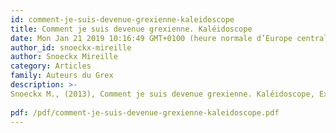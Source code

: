 ```yaml
---
id: comment-je-suis-devenue-grexienne-kaleidoscope
title: Comment je suis devenue grexienne. Kaléidoscope
date: Mon Jan 21 2019 10:16:49 GMT+0100 (heure normale d’Europe centrale)
author_id: snoeckx-mireille
author: Snoeckx Mireille
category: Articles
family: Auteurs du Grex
description: >-
Snoeckx M., (2013), Comment je suis devenue grexienne. Kaléidoscope, Expliciter n° 100, p.138-148.
 
pdf: /pdf/comment-je-suis-devenue-grexienne-kaleidoscope.pdf
---
```

